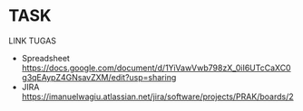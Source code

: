 # TASK
LINK TUGAS

- Spreadsheet https://docs.google.com/document/d/1YiVawVwb798zX_0iI6UTcCaXC0g3qEAypZ4GNsavZXM/edit?usp=sharing
- JIRA https://imanuelwagiu.atlassian.net/jira/software/projects/PRAK/boards/2
